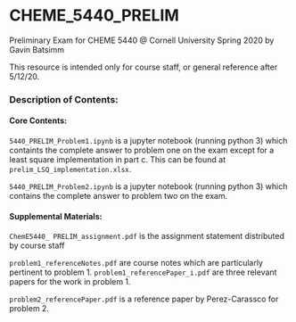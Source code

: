 # CHEME_5440_PRELIM
Preliminary Exam for CHEME 5440 @ Cornell University Spring 2020 by Gavin Batsimm

This resource is intended only for course staff, or general reference after 5/12/20.

### Description of Contents:

#### Core Contents:

`5440_PRELIM_Problem1.ipynb` is a jupyter notebook (running python 3) which containts the complete answer to problem one on the exam except for a least square implementation in part c.  This can be found at `prelim_LSQ_implementation.xlsx`.

`5440_PRELIM_Problem2.ipynb` is a jupyter notebook (running python 3) which contains the complete answer to problem two on the exam.


#### Supplemental Materials:

`ChemE5440_ PRELIM_assignment.pdf` is the assignment statement distributed by course staff

`problem1_referenceNotes.pdf` are course notes which are particularly pertinent to problem 1. `problem1_referencePaper_i.pdf` are three relevant papers for the work in problem 1.

`problem2_referencePaper.pdf` is a reference paper by Perez-Carassco for problem 2.
